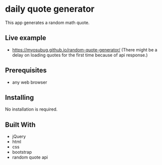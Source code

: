 # daily quote generator

This app generates a random math quote.

## Live example

* https://myosubug.github.io/random-quote-generator/ (There might be a delay on loading quotes for the first time because of api response.)

## Prerequisites

* any web browser

## Installing

No installation is required.

## Built With

* jQuery
* html
* css
* bootstrap
* random quote api

